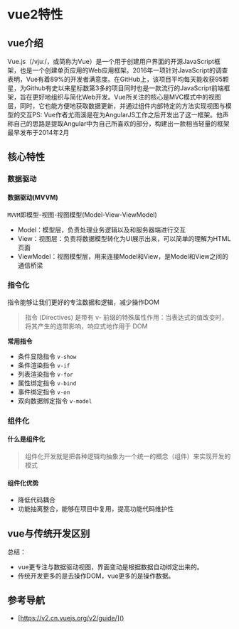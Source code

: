 # vue2特性

## vue介绍
Vue.js（/vjuː/，或简称为Vue）是一个用于创建用户界面的开源JavaScript框架，也是一个创建单页应用的Web应用框架。2016年一项针对JavaScript的调查表明，Vue有着89%的开发者满意度。在GitHub上，该项目平均每天能收获95颗星，为Github有史以来星标数第3多的项目同时也是一款流行的JavaScript前端框架，旨在更好地组织与简化Web开发。Vue所关注的核心是MVC模式中的视图层，同时，它也能方便地获取数据更新，并通过组件内部特定的方法实现视图与模型的交互PS: Vue作者尤雨溪是在为AngularJS工作之后开发出了这一框架。他声称自己的思路是提取Angular中为自己所喜欢的部分，构建出一款相当轻量的框架最早发布于2014年2月

## 核心特性
### 数据驱动
#### 数据驱动(MVVM)
`MVVM`即模型-视图-视图模型(Model-View-ViewModel)
- Model：模型层，负责处理业务逻辑以及和服务器端进行交互
- View：视图层：负责将数据模型转化为UI展示出来，可以简单的理解为HTML页面
- ViewModel：视图模型层，用来连接Model和View，是Model和View之间的通信桥梁
### 指令化
指令能够让我们更好的专注数据和逻辑，减少操作DOM
> 指令 (Directives) 是带有 v- 前缀的特殊属性作用：当表达式的值改变时，将其产生的连带影响，响应式地作用于 DOM

**常用指令**
- 条件显隐指令 `v-show`
- 条件渲染指令 `v-if`
- 列表渲染指令 `v-for`
- 属性绑定指令 `v-bind`
- 事件绑定指令 `v-on`
- 双向数据绑定指令 `v-model`

### 组件化
#### 什么是组件化
> 组件化开发就是把各种逻辑均抽象为一个统一的概念（组件）来实现开发的模式

#### 组件化优势
- 降低代码耦合
- 功能抽离整合，能够在项目中复用，提高功能代码维护性

## vue与传统开发区别
总结：
- vue更专注与数据驱动视图，界面变动是根据数据自动绑定出来的。
- 传统开发更多的是去操作DOM，vue更多的是操作数据。

## 参考导航
- [https://v2.cn.vuejs.org/v2/guide/]()